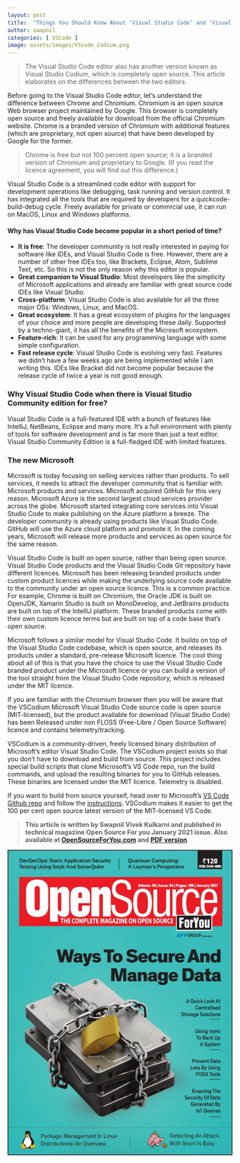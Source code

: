 ```yaml
---
layout: post
title:  "Things You Should Know About ‘Visual Studio Code’ and ‘Visual Studio Codium’ Editors"
author: swapnil
categories: [ VSCode ]
image: assets/images/VScode_Codium.png
---
```


>The Visual Studio Code editor also has another version known as Visual Studio Codium, which is completely open source. This article elaborates on the differences between the two editors.

Before going to the Visual Studio Code editor, let’s understand the difference between Chrome and Chromium. Chromium is an open source Web browser project maintained by Google. This browser is completely open source and freely available for download from the official Chromium website. Chrome is a branded version of Chromium with additional features (which are proprietary, not open source) that have been developed by Google for the former.

> Chrome is free but not 100 percent open source; it is a branded version of Chromium and proprietary to Google. (If you read the licence agreement, you will find out this difference.)

Visual Studio Code is a streamlined code editor with support for development operations like debugging, task running and version control. It has integrated all the tools that are required by developers for a quickcode-build-debug cycle. Freely available for private or commrcial use, it can run on MacOS, Linux and Windows platforms.

#### Why has Visual Studio Code become popular in a short period of time?
* **It is free**: The developer community is not really interested in paying for software like IDEs, and Visual Studio Code is free. However, there are a number of other free IDEs too, like Brackets, Eclipse, Atom, Sublime Text, etc. So this is not the only reason why this editor is popular.
* **Great companion to Visual Studio**: Most developers like the simplicity of Microsoft applications and already are familiar with great source code IDEs like Visual Studio.
* **Cross-platform**: Visual Studio Code is also available for all the three major OSs: Windows, Linux, and MacOS.
* **Great ecosystem**: It has a great ecosystem of plugins for the languages of your choice and more people are developing these daily. Supported by a techno-giant, it has all the benefits of the Microsoft ecosystem.
* **Feature-rich**: It can be used for any programming language with some simple configuration.
* **Fast release cycle**: Visual Studio Code is evolving very fast. Features we didn’t have a few weeks ago are being implemented while I am writing this. IDEs like Bracket did not become popular because the release cycle of twice a year is not good enough.

### Why Visual Studio Code when there is Visual Studio Community edition for free?
Visual Studio Code is a full-featured IDE with a bunch of features like IntelliJ, NetBeans, Eclipse and many more. It’s a full environment with plenty of tools for software development and is far more than just a text editor. Visual Studio Community Edition is a full-fledged IDE with limited features.

### The new Microsoft
Microsoft is today focusing on selling services rather than products. To sell services, it needs to attract the developer community that is familiar with Microsoft products and services. Microsoft acquired GitHub for this very reason.
Microsoft Azure is the second largest cloud services provider across the globe. Microsoft started integrating core services into Visual Studio Code to make publishing on the Azure platform 
a breeze. The developer community is already using products like Visual Studio Code. GitHub will use the Azure cloud platform and promote it. In the coming years, Microsoft will release more products and services as open source for the same reason.

Visual Studio Code is built on open source, rather than being open source. Visual Studio Code products and the Visual Studio Code Git repository have different licences. Microsoft has been releasing branded products under custom product licences while making the underlying source code available to the community under an open source licence. This is a common practice. For example, Chrome is built on Chromium, the Oracle JDK is built on OpenJDK, Xamarin Studio is built on MonoDevelop, and JetBrains products are built on top of the IntelliJ platform. These branded products come with their own custom licence terms but are built on top of a code base that’s open source.

Microsoft follows a similar model for Visual Studio Code. It builds on top of the Visual Studio Code codebase, which is open source, and releases its products under a standard, pre-release Microsoft licence. The cool thing about all of this is that you have the choice to use the Visual Studio Code branded product under the Microsoft licence or you can build a version of the tool straight from the Visual Studio Code repository, which is released under the MIT licence.

If you are familiar with the Chromium browser then you will be aware that the VSCodium Microsoft Visual Studio Code source code is open source (MIT-licensed), but the product available for download (Visual Studio Code) has been Released under non FLOSS (Free-Libre / Open Source Software) licence and contains telemetry/tracking.

VSCodium is a community-driven, freely licensed binary distribution of Microsoft’s editor Visual Studio Code. The VSCodium project exists so that you don’t have to download and build from source. This project includes special build scripts that clone Microsoft’s VS Code repo, run the build commands, and upload the resulting binaries for you to GitHub releases. These binaries are licensed under the MIT licence. Telemetry is disabled.

If you want to build from source yourself, head over to Microsoft’s [VS Code Github repo](https://github.com/Microsoft/vscode) and follow the [instructions](https://github.com/Microsoft/vscode/wiki/How-to-Contribute#build-and-run). VSCodium makes it easier to get the 100 per cent open source latest version of the MIT-licensed VS Code.

>**This article is written by Swapnil Vivek Kulkarni and published in technical magazine Open Source For you January 2021 issue. Also available at [OpenSourceForYou.com](https://opensourceforu.com/) and [PDF version](http://bit.ly/osfyvscode)**

![Magzine](/assets/images/CoverPageVsCode.JPG)
